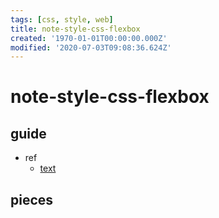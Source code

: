 ```yaml
---
tags: [css, style, web]
title: note-style-css-flexbox
created: '1970-01-01T00:00:00.000Z'
modified: '2020-07-03T09:08:36.624Z'
---
```


# note-style-css-flexbox

## guide

- ref
  - [text](link)

## pieces
